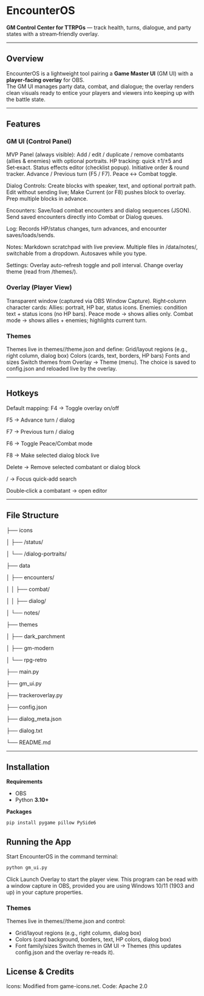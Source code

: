 # EncounterOS
**GM Control Center for TTRPGs** — track health, turns, dialogue, and party states with a stream‑friendly overlay.

---

## Overview
EncounterOS is a lightweight tool pairing a **Game Master UI** (GM UI) with a **player‑facing overlay** for OBS.  
The GM UI manages party data, combat, and dialogue; the overlay renders clean visuals ready to entice your players and viewers
into keeping up with the battle state.

---

## Features

### GM UI (Control Panel)

MVP Panel (always visible):
Add / edit / duplicate / remove combatants (allies & enemies) with optional portraits.
HP tracking: quick ±1/±5 and Set‑exact.
Status effects editor (checklist popup).
Initiative order & round tracker.
Advance / Previous turn (F5 / F7).
Peace ↔ Combat toggle.

Dialog Controls:
Create blocks with speaker, text, and optional portrait path.
Edit without sending live; Make Current (or F8) pushes block to overlay.
Prep multiple blocks in advance.

Encounters:
Save/load combat encounters and dialog sequences (JSON).
Send saved encounters directly into Combat or Dialog queues.

Log:
Records HP/status changes, turn advances, and encounter saves/loads/sends.

Notes:
Markdown scratchpad with live preview.
Multiple files in /data/notes/, switchable from a dropdown.
Autosaves while you type.

Settings:
Overlay auto-refresh toggle and poll interval.
Change overlay theme (read from /themes/).

### Overlay (Player View)
Transparent window (captured via OBS Window Capture).
Right‑column character cards:
Allies: portrait, HP bar, status icons.
Enemies: condition text + status icons (no HP bars).
Peace mode → shows allies only.
Combat mode → shows allies + enemies; highlights current turn.

### Themes
Themes live in themes/<theme-name>/theme.json and define:
Grid/layout regions (e.g., right column, dialog box)
Colors (cards, text, borders, HP bars)
Fonts and sizes
Switch themes from Overlay → Theme (menu). The choice is saved to config.json and reloaded live by the overlay.

---

## Hotkeys

Default mapping:
F4 → Toggle overlay on/off

F5 → Advance turn / dialog

F7 → Previous turn / dialog

F6 → Toggle Peace/Combat mode

F8 → Make selected dialog block live

Delete → Remove selected combatant or dialog block

/ → Focus quick‑add search

Double‑click a combatant → open editor

---

## File Structure
├── icons

│   ├── /status/

│   └── /dialog-portraits/

├── data

│   ├── encounters/

│   │   ├── combat/    

│   │   ├── dialog/    

│   └── notes/

├── themes

│   ├── dark_parchment

│   ├── gm-modern

│   └── rpg-retro

├── main.py

├── gm_ui.py

├── trackeroverlay.py

├── config.json

├── dialog_meta.json

├── dialog.txt

└── README.md



---

## Installation
**Requirements**
- OBS
- Python **3.10+**

**Packages**
```bash
pip install pygame pillow PySide6
```

## Running the App

Start EncounterOS in the command terminal:

```bash
python gm_ui.py
```

Click Launch Overlay to start the player view. This program can be read
with a window capture in OBS, provided you are using Windows 10/11 (1903 and up)
in your capture properties.

### Themes
Themes live in themes/<theme-name>/theme.json and control:
- Grid/layout regions (e.g., right column, dialog box)
- Colors (card background, borders, text, HP colors, dialog box)
- Font family/sizes
Switch themes in GM UI → Themes (this updates config.json and the overlay re-reads it).

## License & Credits
Icons: Modified from game-icons.net.
Code: Apache 2.0
